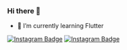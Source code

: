 ### Hi there 👋


- 🌱 I’m currently learning Flutter

[![Instagram Badge](https://img.shields.io/badge/-Github-C13584?style=flat-quare&labelColor=C13584&logo=Github&logoColor=white&link=link)](https://www.instagram.com/mstf_ozcannn/) 
[![Instagram Badge](https://img.shields.io/badge/-Instagram-C13584?style=flat-quare&labelColor=C13584&logo=instagram&logoColor=white&link=link)](https://www.instagram.com/mstf_ozcannn/) 
